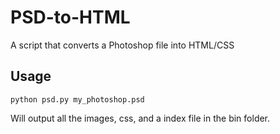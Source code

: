 # PSD-to-HTML
A script that converts a Photoshop file into HTML/CSS

## Usage
`python psd.py my_photoshop.psd`

Will output all the images, css, and a index file in the bin folder.

